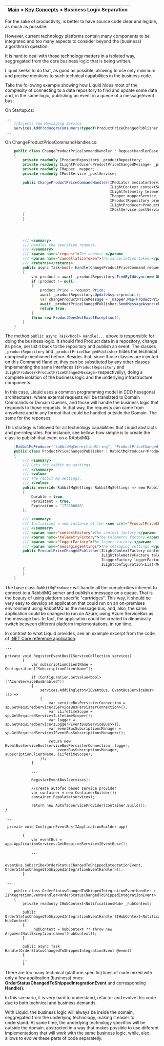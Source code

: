 | [Main](About-Liquid.md) > [Key Concepts](Key-Concepts.md) > Business Logic Separation |
|----|

For the sake of productivity, is better to have source code clear and legible, as much as possible.

However, current technology platforms contain many components to be integrated and too many aspects to consider beyond the (business) algorithm in question.

It is hard to deal with those technology matters in a isolated way, seggregated from the core business logic that is being written.

Liquid seeks to do that, as good as possible, allowing to use only minimum and precise mentions to such technical capabilities in the business code.

Take the following example showing how Liquid hides most of the complexity of connecting to a data repository to find and update some data and, in the same logic, publishing an event in a queue of a message/event bus:

On Startup.cs:
```csharp
...
    //Injects the Messaging Service
    services.AddProducersConsumers(typeof(ProductPriceChangedPublisher).Assembly);
...
```
On ChangeProductPriceCommandHandler.cs:
```csharp
    public class ChangeProductPriceCommandHandler : RequestHandlerBase, IRequestHandler<ChangeProductPriceCommand, bool>
    {
        private readonly IProductRepository _productRepository;
        private readonly ILightProducer<ProductPriceChangedMessage> _productPriceChangedPublisher;
        private readonly IMapper _mapper;
        private readonly IPostService _postService;

        public ChangeProductPriceCommandHandler(IMediator mediatorService, 
                                                ILightContext contextService, 
                                                ILightTelemetry telemetryService, 
                                                IMapper mapperService,
                                                IProductRepository productRepository,
                                                ILightProducer<ProductPriceChangedMessage> productPriceChangedPublisher,
                                                IPostService postService) : base(mediatorService, contextService, telemetryService, mapperService)
        {
        }




        /// <summary>
        /// Handles the specified request.
        /// </summary>
        /// <param name="request">The request.</param>
        /// <param name="cancellationToken">The cancellation token.</param>
        /// <returns></returns>
        public async Task<bool> Handle(ChangeProductPriceCommand request, CancellationToken cancellationToken)
        {
            var product = await _productRepository.FindByIdAsync(new ObjectId(request.Id));
            if (product != null)
            {
                product.Price = request.Price;
                await _productRepository.UpdateAsync(product);
                var changeProductPriceMessage = _mapper.Map<ProductPriceChangedMessage>(request);
                await _productPriceChangedPublisher.SendMessageAsync(changeProductPriceMessage);
                return true;
            }
            throw new ProductDoesNotExistException();
        }
    }
```

The method `public async Task<bool> Handle(...` above is responsible for doing the business logic. It should find Product data in a repository, change its price, persist it back to the repository and publish an event. The classes `_productRepository` and `_productPriceChangedPublisher` hides the technical complexity mentioned before. Besides that, since those classes are injected on this Command Handler, they can be substituted by any other classes implementing the same interfaces (`IProductRepository` and `ILightProducer<ProductPriceChangedMessage>` respectivelly), doing a complete isolation of the business logic and the underlying infrastructure components.

In this case, Liquid uses a common programming model in DDD hexagonal architectures, where external requests will be translated to Domain Commands or Domain Queries, and those will handle the business logic that responds to those requests. In that way, the requests can came from anywhere and in any format that could be handled outside the Domain. The same for the reponses.

This strategy is followed for all technology capabilities that Liquid abstracts and pre-integrates. 
For instance, see bellow, how simple is to create the class to publish that event on a RAbbitMQ:
```csharp
    [RabbitMqProducer("rabbitMqConnectionString", "ProductPriceChanged")]
    public class ProductPriceChangedPublisher : RabbitMqProducer<ProductPriceChangedMessage>
    {
        /// <summary>
        /// Gets the rabbit mq settings.
        /// </summary>
        /// <value>
        /// The rabbit mq settings.
        /// </value>
        public override RabbitMqSettings RabbitMqSettings => new RabbitMqSettings
        {
            Durable = true,
            Persistent = true,
            Expiration = "172800000"
        };

        /// <summary>
        /// Initializes a new instance of the <see cref="ProductPriceChangedPublisher"/> class.
        /// </summary>
        /// <param name="contextFactory">The context factory.</param>
        /// <param name="telemetryFactory">The telemetry factory.</param>
        /// <param name="loggerFactory">The logger factory.</param>
        /// <param name="messagingSettings">The messaging settings.</param>
        public ProductPriceChangedPublisher(ILightContextFactory contextFactory, 
                                            ILightTelemetryFactory telemetryFactory, 
                                            ILoggerFactory loggerFactory, 
                                            ILightConfiguration<List<MessagingSettings>> messagingSettings) : base(contextFactory, telemetryFactory, loggerFactory, messagingSettings)
        {
        }
    }
```
The base class `RabbitMqProducer` will handle all the complexities inherent to connect to a RabbitMQ server and publish a message on a queue.
That is the beauty of using platform specific "cartridges". This way, it should be very easy to develop an application that could run on an on-premises environment using RabbitMQ as the message bus, and, also, the same application could be changed to run on Azure, using Azure ServiceBus as the message bus. In fact, the application could be created to dinamically switch between different platform implementations, in run time.

In contrast to what Liquid provides, see an example excerpt from the code of [.NET Core reference application](https://github.com/dotnet-architecture/eShopOnContainers/tree/dev/src/Services/Ordering/Ordering.BackgroundTasks):

```
...

private void RegisterEventBus(IServiceCollection services)
        {
            var subscriptionClientName = Configuration["SubscriptionClientName"];

            if (Configuration.GetValue<bool>("AzureServiceBusEnabled"))
            {
                services.AddSingleton<IEventBus, EventBusServiceBus>(sp =>
                {
                    var serviceBusPersisterConnection = sp.GetRequiredService<IServiceBusPersisterConnection>();
                    var iLifetimeScope = sp.GetRequiredService<ILifetimeScope>();
                    var logger = sp.GetRequiredService<ILogger<EventBusServiceBus>>();
                    var eventBusSubcriptionsManager = sp.GetRequiredService<IEventBusSubscriptionsManager>();

                    return new EventBusServiceBus(serviceBusPersisterConnection, logger,
                        eventBusSubcriptionsManager, subscriptionClientName, iLifetimeScope);
                });
            }

            ...

            RegisterEventBus(services);

            //create autofac based service provider
            var container = new ContainerBuilder();
            container.Populate(services);

            return new AutofacServiceProvider(container.Build());
}

...

 private void ConfigureEventBus(IApplicationBuilder app)

        {
            var eventBus = app.ApplicationServices.GetRequiredService<IEventBus>();
            
            ...

            eventBus.Subscribe<OrderStatusChangedToShippedIntegrationEvent, OrderStatusChangedToShippedIntegrationEventHandler>();
        }

...

    public class OrderStatusChangedToShippedIntegrationEventHandler : IIntegrationEventHandler<OrderStatusChangedToShippedIntegrationEvent>
    {
        private readonly IHubContext<NotificationsHub> _hubContext;

        public OrderStatusChangedToShippedIntegrationEventHandler(IHubContext<NotificationsHub> hubContext)
        {
            _hubContext = hubContext ?? throw new ArgumentNullException(nameof(hubContext));
        }

        public async Task Handle(OrderStatusChangedToShippedIntegrationEvent @event)
        {
        ... 
        }

```
There are too many technical (platform specific) lines of code mixed with only a few application (business) ones:  **OrderStatusChangedToShippedIntegrationEvent** and corresponding **Handle()**.

In this scenario, it is very hard to understand, refactor and evolve this code due to both technical and business demands.

With Liquid, the business logic will always be inside the domain, seggregated from the underlying technology, making it easier to understand. At same time, the underlying technology specifics will be outside the domain, abstracted in a way that makes possible to use different implementations that will work with the same business logic, while, also, allows to evolve these parts of code separatelly.
